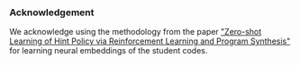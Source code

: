 ### Acknowledgement
We acknowledge using the methodology from the paper ["Zero-shot Learning of Hint Policy
via Reinforcement Learning and Program Synthesis"](https://machineteaching.mpi-sws.org/files/papers/edm2020_zero-shot-hint-policy.pdf) for learning neural embeddings of the student codes.